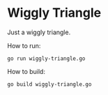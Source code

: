 Wiggly Triangle
===

Just a wiggly triangle.

How to run:

    go run wiggly-triangle.go

How to build:

    go build wiggly-triangle.go
